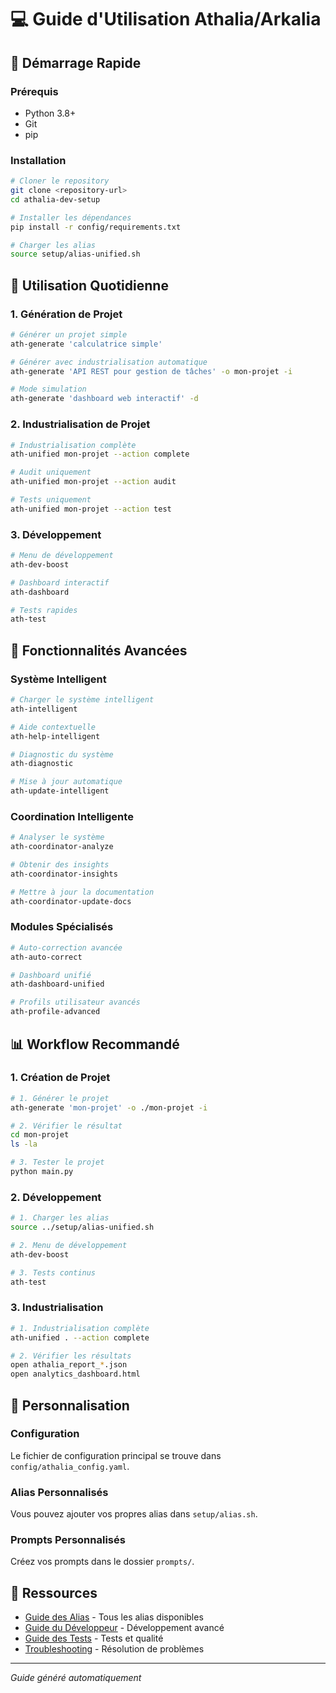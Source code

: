 # 💻 Guide d'Utilisation Athalia/Arkalia

## 🚀 Démarrage Rapide

### Prérequis
- Python 3.8+
- Git
- pip

### Installation
```bash
# Cloner le repository
git clone <repository-url>
cd athalia-dev-setup

# Installer les dépendances
pip install -r config/requirements.txt

# Charger les alias
source setup/alias-unified.sh
```

## 🎯 Utilisation Quotidienne

### 1. Génération de Projet
```bash
# Générer un projet simple
ath-generate 'calculatrice simple'

# Générer avec industrialisation automatique
ath-generate 'API REST pour gestion de tâches' -o mon-projet -i

# Mode simulation
ath-generate 'dashboard web interactif' -d
```

### 2. Industrialisation de Projet
```bash
# Industrialisation complète
ath-unified mon-projet --action complete

# Audit uniquement
ath-unified mon-projet --action audit

# Tests uniquement
ath-unified mon-projet --action test
```

### 3. Développement
```bash
# Menu de développement
ath-dev-boost

# Dashboard interactif
ath-dashboard

# Tests rapides
ath-test
```

## 🔧 Fonctionnalités Avancées

### Système Intelligent
```bash
# Charger le système intelligent
ath-intelligent

# Aide contextuelle
ath-help-intelligent

# Diagnostic du système
ath-diagnostic

# Mise à jour automatique
ath-update-intelligent
```

### Coordination Intelligente
```bash
# Analyser le système
ath-coordinator-analyze

# Obtenir des insights
ath-coordinator-insights

# Mettre à jour la documentation
ath-coordinator-update-docs
```

### Modules Spécialisés
```bash
# Auto-correction avancée
ath-auto-correct

# Dashboard unifié
ath-dashboard-unified

# Profils utilisateur avancés
ath-profile-advanced
```

## 📊 Workflow Recommandé

### 1. Création de Projet
```bash
# 1. Générer le projet
ath-generate 'mon-projet' -o ./mon-projet -i

# 2. Vérifier le résultat
cd mon-projet
ls -la

# 3. Tester le projet
python main.py
```

### 2. Développement
```bash
# 1. Charger les alias
source ../setup/alias-unified.sh

# 2. Menu de développement
ath-dev-boost

# 3. Tests continus
ath-test
```

### 3. Industrialisation
```bash
# 1. Industrialisation complète
ath-unified . --action complete

# 2. Vérifier les résultats
open athalia_report_*.json
open analytics_dashboard.html
```

## 🎨 Personnalisation

### Configuration
Le fichier de configuration principal se trouve dans `config/athalia_config.yaml`.

### Alias Personnalisés
Vous pouvez ajouter vos propres alias dans `setup/alias.sh`.

### Prompts Personnalisés
Créez vos prompts dans le dossier `prompts/`.

## 🔗 Ressources

- [Guide des Alias](ALIAS.md) - Tous les alias disponibles
- [Guide du Développeur](DEVELOPER_GUIDE.md) - Développement avancé
- [Guide des Tests](TESTS_GUIDE.md) - Tests et qualité
- [Troubleshooting](TROUBLESHOOTING.md) - Résolution de problèmes

---

*Guide généré automatiquement*
